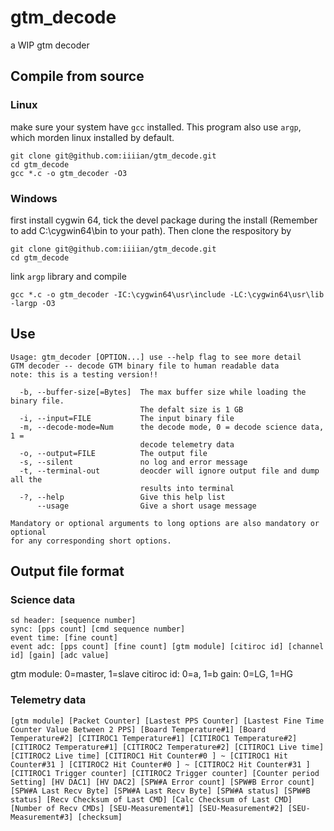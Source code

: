 # gtm_decode
a WIP gtm decoder
## Compile from source
### Linux
make sure your system have `gcc` installed. This program also use `argp`, which morden linux installed by default.

```
git clone git@github.com:iiiian/gtm_decode.git
cd gtm_decode
gcc *.c -o gtm_decoder -O3 
```
### Windows
first install cygwin 64, tick the devel package during the install (Remember to add C:\cygwin64\bin to your path). Then clone the respository by
```
git clone git@github.com:iiiian/gtm_decode.git
cd gtm_decode
```
link `argp` library and compile
```
gcc *.c -o gtm_decoder -IC:\cygwin64\usr\include -LC:\cygwin64\usr\lib -largp -O3
```
## Use
```
Usage: gtm_decoder [OPTION...] use --help flag to see more detail
GTM decoder -- decode GTM binary file to human readable data
note: this is a testing version!!

  -b, --buffer-size[=Bytes]  The max buffer size while loading the binary file.
                             The defalt size is 1 GB
  -i, --input=FILE           The input binary file
  -m, --decode-mode=Num      the decode mode, 0 = decode science data, 1 =
                             decode telemetry data
  -o, --output=FILE          The output file
  -s, --silent               no log and error message
  -t, --terminal-out         deocder will ignore output file and dump all the
                             results into terminal
  -?, --help                 Give this help list
      --usage                Give a short usage message

Mandatory or optional arguments to long options are also mandatory or optional
for any corresponding short options.

```
## Output file format
### Science data
```
sd header: [sequence number]
sync: [pps count] [cmd sequence number]
event time: [fine count]
event adc: [pps count] [fine count] [gtm module] [citiroc id] [channel id] [gain] [adc value]
```
gtm module: 0=master, 1=slave
citiroc id: 0=a, 1=b
gain: 0=LG, 1=HG
### Telemetry data
```
[gtm module] [Packet Counter] [Lastest PPS Counter] [Lastest Fine Time Counter Value Between 2 PPS] [Board Temperature#1] [Board Temperature#2] [CITIROC1 Temperature#1] [CITIROC1 Temperature#2] [CITIROC2 Temperature#1] [CITIROC2 Temperature#2] [CITIROC1 Live time] [CITIROC2 Live time] [CITIROC1 Hit Counter#0 ] ~ [CITIROC1 Hit Counter#31 ] [CITIROC2 Hit Counter#0 ] ~ [CITIROC2 Hit Counter#31 ] [CITIROC1 Trigger counter] [CITIROC2 Trigger counter] [Counter period Setting] [HV DAC1] [HV DAC2] [SPW#A Error count] [SPW#B Error count] [SPW#A Last Recv Byte] [SPW#A Last Recv Byte] [SPW#A status] [SPW#B status] [Recv Checksum of Last CMD] [Calc Checksum of Last CMD] [Number of Recv CMDs] [SEU-Measurement#1] [SEU-Measurement#2] [SEU-Measurement#3] [checksum]
```






